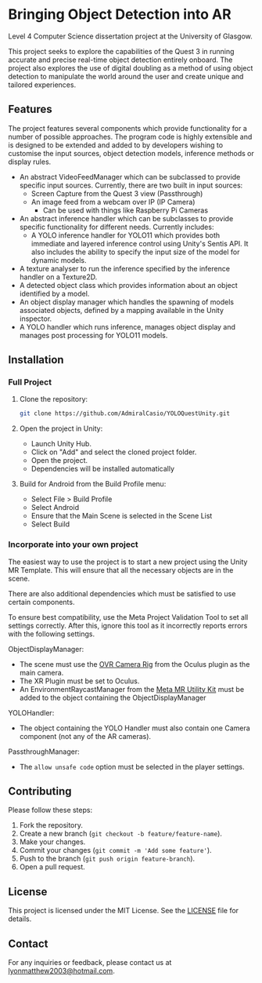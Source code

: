 # Bringing Object Detection into AR

Level 4 Computer Science dissertation project at the University of Glasgow.

This project seeks to explore the capabilities of the Quest 3 in running accurate and precise real-time object detection entirely onboard. The project also explores the use of digital doubling as a method of using object detection to manipulate the world around the user and create unique and tailored experiences.

## Features

The project features several components which provide functionality for a number of possible approaches. The program code is highly extensible and is designed to be extended and added to by developers wishing to customise the input sources, object detection models, inference methods or display rules.

- An abstract VideoFeedManager which can be subclassed to provide specific input sources. Currently, there are two built in input sources:
    - Screen Capture from the Quest 3 view (Passthrough)
    - An image feed from a webcam over IP (IP Camera)
        - Can be used with things like Raspberry Pi Cameras
- An abstract inference handler which can be subclasses to provide specific functionality for different needs. Currently includes:
    - A YOLO inference handler for YOLO11 which provides both immediate and layered inference control using Unity's Sentis API. It also includes the ability to specify the input size of the model for dynamic models.
- A texture analyser to run the inference specified by the inference handler on a Texture2D.
- A detected object class which provides information about an object identified by a model.
- An object display manager which handles the spawning of models associated objects, defined by a mapping available in the Unity inspector.
- A YOLO handler which runs inference, manages object display and manages post processing for YOLO11 models.

## Installation

### Full Project

1. Clone the repository:
    ```sh
    git clone https://github.com/AdmiralCasio/YOLOQuestUnity.git
    ```
2. Open the project in Unity:
    - Launch Unity Hub.
    - Click on "Add" and select the cloned project folder.
    - Open the project.
    - Dependencies will be installed automatically

3. Build for Android from the Build Profile menu:
    - Select File > Build Profile
    - Select Android
    - Ensure that the Main Scene is selected in the Scene List
    - Select Build

### Incorporate into your own project

The easiest way to use the project is to start a new project using the Unity MR Template. This will ensure that all the necessary objects are in the scene.

There are also additional dependencies which must be satisfied to use certain components.

To ensure best compatibility, use the Meta Project Validation Tool to set all settings correctly. After this, ignore this tool as it incorrectly reports errors with the following settings.

ObjectDisplayManager:
- The scene must use the [OVR Camera Rig](https://developers.meta.com/horizon/documentation/unity/unity-ovrcamerarig/) from the Oculus plugin as the main camera.
- The XR Plugin must be set to Oculus.
- An EnvironmentRaycastManager from the [Meta MR Utility Kit](https://developer.oculus.com/documentation/unity/unity-meta-mr-utility-kit/) must be added to the object containing the ObjectDisplayManager

YOLOHandler:
- The object containing the YOLO Handler must also contain one Camera component (not any of the AR cameras).

PassthroughManager:
- The `allow unsafe code` option must be selected in the player settings.

## Contributing

Please follow these steps:

1. Fork the repository.
2. Create a new branch (`git checkout -b feature/feature-name`).
3. Make your changes.
4. Commit your changes (`git commit -m 'Add some feature'`).
5. Push to the branch (`git push origin feature-branch`).
6. Open a pull request.

## License

This project is licensed under the MIT License. See the [LICENSE](LICENSE) file for details.

## Contact

For any inquiries or feedback, please contact us at [lyonmatthew2003@hotmail.com](mailto:lyonmatthew2003@hotmail.com).
